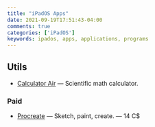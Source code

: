 ```yaml
---
title: "iPadOS Apps"
date: 2021-09-19T17:51:43-04:00
comments: true
categories: ['iPadOS']
keywords: ipados, apps, applications, programs
---
```


## Utils
* [Calculator Air](https://apps.apple.com/ca/app/calculator-irocks/id1173365557) — Scientific math calculator.

### Paid
* [Procreate](https://apps.apple.com/ca/app/procreate/id425073498) — Sketch, paint, create. — 14 C$
